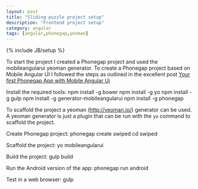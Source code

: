 ```yaml
---
layout: post
title: "Sliding puzzle project setup"
description: "Frontend project setup"
category: angular
tags: [angular,phonegap,yeoman]
---
```

{% include JB/setup %}

To start the project I created a Phonegap project and used the mobileangularui yeoman generator. To create a Phonegap project based on Mobile Angular UI I followed the steps as outlined in the excellent post <a href="http://mobileangularui.com/blog/your-first-phonegap-app-with-mobile-angular-ui/">Your first Phonegap App with Mobile Angular Ui</a>

Install the required tools:
npm install -g bower 
npm install -g yo 
npm install -g gulp 
npm install -g generator-mobileangularui 
npm install -g phonegap

To scaffold the project a yeoman (http://yeoman.io/) generator can be used. A yeoman generator is just a plugin that can be run with the `yo` command to scaffold the project.

Create Phonegap project:
phonegap create swiped
cd swiped

Scaffold the project: yo mobileangularui

Build the project: gulp build

Run the Android version of the app: phonegap run android

Test in a web browser: gulp
